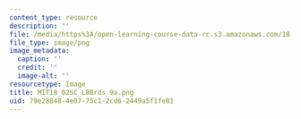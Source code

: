 ```yaml
---
content_type: resource
description: ''
file: /media/https%3A/open-learning-course-data-rc.s3.amazonaws.com/18-02sc-multivariable-calculus-fall-2010/79e288484e0775c12cd62449a5f1fe01_MIT18_02SC_L8Brds_9a.png
file_type: image/png
image_metadata:
  caption: ''
  credit: ''
  image-alt: ''
resourcetype: Image
title: MIT18_02SC_L8Brds_9a.png
uid: 79e28848-4e07-75c1-2cd6-2449a5f1fe01
---
```

